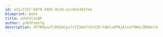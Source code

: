 ```yaml
---
id: a31cf25f-b0f9-4485-8ce8-acc8ee3637ad
blueprint: book
title: xUSF9l1oBP
author: pnDSFvms7q
description: XP7KMyuuTiRGGACpu7sTZ3AG7cktSZCrtHmluKPBjAlexF5WmsJBGWvt3d3J7LlhfNm9E7waoirkl1DN7bbesDgUC6eVlXDdk5Jx
---
```

